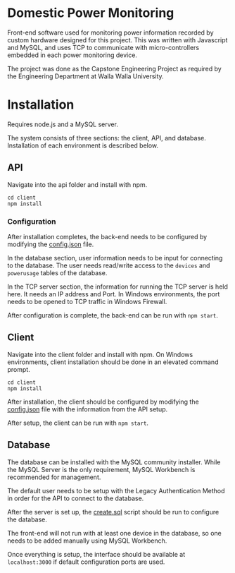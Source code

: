 
# Domestic Power Monitoring

Front-end software used for monitoring power information recorded by custom hardware designed for this project. This was written with Javascript and MySQL, and uses TCP to communicate with micro-controllers embedded in each power monitoring device.

The project was done as the Capstone Engineering Project as required by the Engineering Department at Walla Walla University.

# Installation
Requires node.js and a MySQL server.

The system consists of three sections: the client, API, and database. Installation of each environment is described below.

## API

Navigate into the api folder and install with npm. 

```
cd client
npm install
```
### Configuration

After installation completes, the back-end needs to be configured by modifying the [config.json](/api/config.json) file. 

In the database section, user information needs to be input for connecting to the database. The user needs read/write access to the `devices` and `powerusage` tables of the database.

In the TCP server section, the information for running the TCP server is held here. It needs an IP address and Port. In Windows environments, the port needs to be opened to TCP traffic in Windows Firewall.

After configuration is complete, the back-end can be run with `npm start`.


## Client

Navigate into the client folder and install with npm. On Windows environments, client installation should be done in an elevated command prompt.

```
cd client
npm install
```

After installation, the client should be configured by modifying the [config.json](/client/src/config.json) file with the information from the API setup.

After setup, the client can be run with `npm start`.

## Database

The database can be installed with the MySQL community installer. While the MySQL Server is the only requirement, MySQL Workbench is recommended for management. 

The default user needs to be setup with the Legacy Authentication Method in order for the API to connect to the database.

After the server is set up, the [create.sql](/db/create.sql) script should be run to configure the database.

The front-end will not run with at least one device in the database, so one needs to be added manually using MySQL Workbench.

Once everything is setup, the interface should be available at `localhost:3000` if default configuration ports are used.
